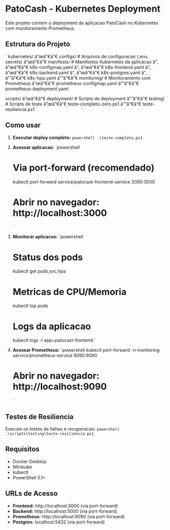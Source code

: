 ﻿# PatoCash - Kubernetes Deployment

Este projeto contem o deployment da aplicacao PatoCash no Kubernetes com monitoramento Prometheus.

## Estrutura do Projeto

`
kubernetes/
â”œâ”€â”€ configs/           # Arquivos de configuracao (.env, secrets)
â”œâ”€â”€ manifests/         # Manifestos Kubernetes da aplicacao
â”‚   â”œâ”€â”€ k8s-configmap.yaml
â”‚   â”œâ”€â”€ k8s-frontend.yaml
â”‚   â”œâ”€â”€ k8s-backend.yaml
â”‚   â”œâ”€â”€ k8s-postgres.yaml
â”‚   â””â”€â”€ k8s-hpa.yaml
â””â”€â”€ monitoring/        # Monitoramento com Prometheus
    â”œâ”€â”€ prometheus-configmap.yaml
    â””â”€â”€ prometheus-deployment.yaml

scripts/
â”œâ”€â”€ deployment/        # Scripts de deployment
â””â”€â”€ testing/          # Scripts de teste
    â”œâ”€â”€ teste-completo-zero.ps1
    â””â”€â”€ teste-resiliencia.ps1
`

## Como usar

1. **Executar deploy completo:**
   `powershell
   .\teste-completo.ps1
   `

2. **Acessar aplicacao:**
   `powershell
   # Via port-forward (recomendado)
   kubectl port-forward service/patocast-frontend-service 3000:3000
   
   # Abrir no navegador: http://localhost:3000
   `

3. **Monitorar aplicacao:**
   `powershell
   # Status dos pods
   kubectl get pods,svc,hpa
   
   # Metricas de CPU/Memoria
   kubectl top pods
   
   # Logs da aplicacao
   kubectl logs -l app=patocast-frontend
   `

4. **Acessar Prometheus:**
   `powershell
   kubectl port-forward -n monitoring service/prometheus-service 9090:9090
   # Abrir no navegador: http://localhost:9090
   `

## Testes de Resiliencia

Execute os testes de falhas e recuperacao:
`powershell
.\scripts\testing\teste-resiliencia.ps1
`

## Requisitos

- Docker Desktop
- Minikube
- kubectl
- PowerShell 5.1+

## URLs de Acesso

- **Frontend:** http://localhost:3000 (via port-forward)
- **Backend:** http://localhost:5000 (via port-forward)  
- **Prometheus:** http://localhost:9090 (via port-forward)
- **Postgres:** localhost:5432 (via port-forward)
